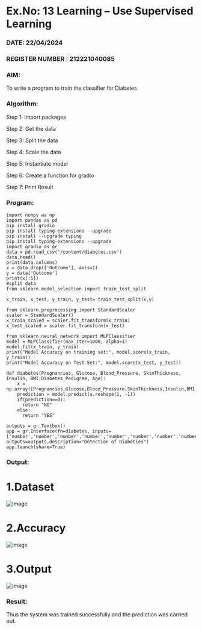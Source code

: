 # Ex.No: 13 Learning – Use Supervised Learning  
### DATE: 22/04/2024                                                                          
### REGISTER NUMBER : 212221040085
### AIM: 
To write a program to train the classifier for Diabetes
###  Algorithm:
Step 1: Import packages 

Step 2: Get the data 

Step 3: Split the data 

Step 4: Scale the data 

Step 5: Instantiate model 

Step 6: Create a function for gradio 

Step 7: Print Result
### Program:
```
import numpy as np
import pandas as pd
pip install gradio
pip install typing-extensions --upgrade
pip install --upgrade typing
pip install typing-extensions --upgrade
import gradio as gr
data = pd.read_csv('/content/diabetes.csv')
data.head()
print(data.columns)
x = data.drop(['Outcome'], axis=1)
y = data['Outcome']
print(x[:5])
#split data
from sklearn.model_selection import train_test_split

x_train, x_test, y_train, y_test= train_test_split(x,y)

from sklearn.preprocessing import StandardScaler
scaler = StandardScaler()
x_train_scaled = scaler.fit_transform(x_train)
x_test_scaled = scaler.fit_transform(x_test)

from sklearn.neural_network import MLPClassifier
model = MLPClassifier(max_iter=1000, alpha=1)
model.fit(x_train, y_train)
print("Model Accuracy on training set:", model.score(x_train, y_train))
print("Model Accuracy on Test Set:", model.score(x_test, y_test))

def diabetes(Pregnancies, Glucose, Blood_Pressure, SkinThickness, Insulin, BMI,Diabetes_Pedigree, Age):
    x = np.array([Pregnancies,Glucose,Blood_Pressure,SkinThickness,Insulin,BMI,Diabetes_Pedigree,Age])
    prediction = model.predict(x.reshape(1, -1))
    if(prediction==0):
      return "NO"
    else:
      return "YES"

outputs = gr.Textbox()
app = gr.Interface(fn=diabetes, inputs=['number','number','number','number','number','number','number','number'], outputs=outputs,description="Detection of Diabeties")
app.launch(share=True)
```

### Output:
# 1.Dataset
![image](https://github.com/skiruthika648/AI_Lab_2023-24/assets/128348968/2504ef4b-897f-46b7-9ff7-837302a9cd02)

# 2.Accuracy
![image](https://github.com/skiruthika648/AI_Lab_2023-24/assets/128348968/39c48d50-4f34-4534-b4e4-d9751f6c4a2f)

# 3.Output
![image](https://github.com/skiruthika648/AI_Lab_2023-24/assets/128348968/7fb0d926-30bf-4e03-abec-b8126b87891f)

### Result:
Thus the system was trained successfully and the prediction was carried out.
